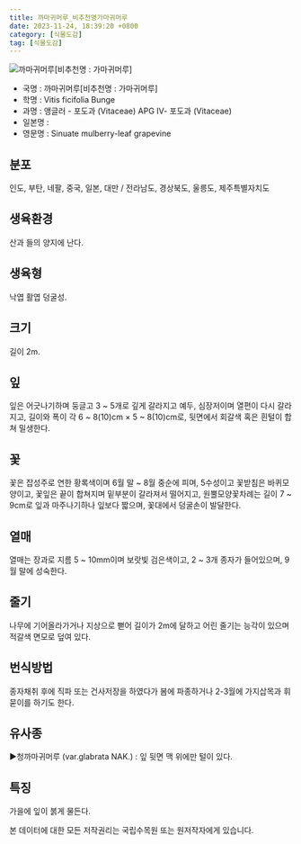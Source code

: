 ```yaml
---
title: 까마귀머루_비추천명가마귀머루
date: 2023-11-24, 18:39:20 +0800
category: [식물도감]
tag: [식물도감]
---
```




![까마귀머루[비추천명 : 가마귀머루]](http://www.nature.go.kr/fileUpload/plants/basic/Vitaceae/Vitis/11922/11922_1_th2.jpg)
- 국명 : 까마귀머루[비추천명 : 가마귀머루]
- 학명 : Vitis ficifolia Bunge
- 과명 : 앵글러 - 포도과 (Vitaceae) APG Ⅳ- 포도과 (Vitaceae)
- 일본명 : 
- 영문명 : Sinuate mulberry-leaf grapevine


## 분포
인도, 부탄, 네팔, 중국, 일본, 대만 / 전라남도, 경상북도, 울릉도, 제주특별자치도
## 생육환경
산과 들의 양지에 난다.
## 생육형
낙엽 활엽 덩굴성. 
## 크기
길이 2m.
## 잎
잎은 어긋나기하며 둥글고 3 ~ 5개로 깊게 갈라지고 예두, 심장저이며 열편이 다시 갈라지고, 길이와 폭이 각 6 ~ 8(10)cm × 5 ~ 8(10)cm로, 뒷면에서 회갈색 혹은 흰털이 합쳐 밀생한다.
## 꽃
꽃은 잡성주로 연한 황록색이며 6월 말 ~ 8월 중순에 피며, 5수성이고 꽃받침은 바퀴모양이고, 꽃잎은 끝이 합쳐지며 밑부분이 갈라져서 떨어지고, 원뿔모양꽃차례는 길이 7 ~ 9cm로 잎과 마주나기하나 잎보다 짧으며, 꽃대에서 덩굴손이 발달한다.
## 열매
열매는 장과로 지름 5 ~ 10mm이며 보랏빛 검은색이고, 2 ~ 3개 종자가 들어있으며, 9월 말에 성숙한다.
## 줄기
나무에 기어올라가거나 지상으로 뻗어 길이가 2m에 달하고 어린 줄기는 능각이 있으며 적갈색 면모로 덮여 있다.
## 번식방법
종자채취 후에 직파 또는 건사저장을 하였다가 봄에 파종하거나 2-3월에 가지삽목과 휘묻이를 하기도 한다.
## 유사종
▶청까마귀머루 (var.glabrata NAK.) : 잎 뒷면 맥 위에만 털이 있다.
## 특징
가을에 잎이 붉게 물든다.






본 데이터에 대한 모든 저작권리는 국립수목원 또는 원저작자에게 있습니다.
